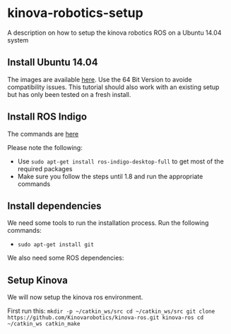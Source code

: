 # kinova-robotics-setup
A description on how to setup the kinova robotics ROS on a Ubuntu 14.04 system

## Install Ubuntu 14.04 
The images are available [here](http://releases.ubuntu.com/14.04/). Use the 64 Bit Version to avoide compatibility issues. This tutorial should also work with an existing setup but has only been tested on a fresh install.

## Install ROS Indigo 
The commands are [here](http://wiki.ros.org/indigo/Installation/Ubuntu)

Please note the following:
* Use `sudo apt-get install ros-indigo-desktop-full` to get most of the required packages
* Make sure you follow the steps until 1.8 and run the appropriate commands

## Install dependencies

We need some tools to run the installation process. Run the following commands:

* `sudo apt-get install git`

We also need some ROS dependencies:


## Setup Kinova

We will now setup the kinova ros environment.

First run this:
``
mkdir -p ~/catkin_ws/src
cd ~/catkin_ws/src
git clone https://github.com/Kinovarobotics/kinova-ros.git kinova-ros
cd ~/catkin_ws
catkin_make
``



